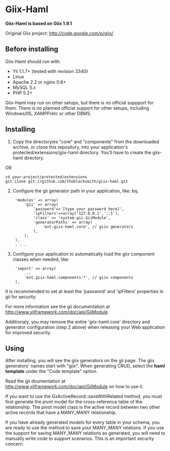 # Giix-Haml

**Giix-Haml is based on Giix 1.9.1**

Original Giix project: http://code.google.com/p/giix/

## Before installing

Giix-Haml should run with:

* Yii 1.1.7+ (tested with revision 3340)
* Linux
* Apache 2.2 or nginx 0.8+
* MySQL 5.x
* PHP 5.2+

Giix-Haml may run on other setups, but there is no official suppport for them. There is no planned official support for other setups, including Windows/IIS, XAMPP/etc or other DBMS.

## Installing

1. Copy the directoryies "core" and "components" from the downloaded archive, or clone this repository, 
into your application's protected/extensions/giix-haml directory. You'll have to create the giix-haml directory.
  
  OR
  ```
  cd your-project/protected/extensions
  git clone git://github.com/theblacksmith/giix-haml.git
  ```

2. Configure the gii generator path in your application, like:
bq.

        'modules' => array(
            'gii' => array(
                'password'=>'[type your password here]',
                'ipFilters'=>array('127.0.0.1','::1'),
                'class' => 'system.gii.GiiModule',
                'generatorPaths' => array(
                    'ext.giix-haml.core', // giix generators
                ),
            ),
        ),
        . . .

3. Configure your application to automatically load the giix component classes when needed, like:

        'import' => array(
            ...
            'ext.giix-haml.components.*', // giix components
        ),

It is recommended to set at least the 'password' and 'ipFilters' properties in gii for security.

For more information see the gii documentation at <http://www.yiiframework.com/doc/api/GiiModule>.

Additionaly, you may remove the entire 'giix-haml.core' directory and generator
configuration (step 2 above) when releasing your Web application for improved
security.


## Using

After installing, you will see the giix generators on the gii page. The giix generators' names start with "giix".
When generating CRUD, select the **haml template** under the "Code template" option.

Read the gii doumentation at http://www.yiiframework.com/doc/api/GiiModule on how to use it.

If you want to use the GxActiveRecord::saveWithRelated method, you must first generate the pivot model 
for the cross-reference table of the relationship. The pivot model class is the active record between 
two other active records that have a MANY_MANY relationship.

If you have already generated models for every table in your schema, you are ready to use the method to 
save your MANY_MANY relations. If you use the support for saving MANY_MANY relations as generated, 
you will need to manually write code to support scenarios. This is an important security concern.
